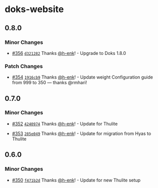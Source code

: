 # doks-website

## 0.8.0

### Minor Changes

- [#356](https://github.com/thuliteio/getdoks.org/pull/356) [`d321282`](https://github.com/thuliteio/getdoks.org/commit/d321282987760cac5009ed3da4f624083a0476e3) Thanks [@h-enk](https://github.com/h-enk)! - Upgrade to Doks 1.8.0

### Patch Changes

- [#354](https://github.com/thuliteio/getdoks.org/pull/354) [`1916cb9`](https://github.com/thuliteio/getdoks.org/commit/1916cb906c6585e8db51445e16af3ad1f582abca) Thanks [@h-enk](https://github.com/h-enk)! - Update weight Configuration guide from 999 to 350 — thanks @rmhari!

## 0.7.0

### Minor Changes

- [#352](https://github.com/thuliteio/getdoks.org/pull/352) [`4240974`](https://github.com/thuliteio/getdoks.org/commit/424097424a9cd881574205214ce4058514346633) Thanks [@h-enk](https://github.com/h-enk)! - Update for Thulite

- [#353](https://github.com/thuliteio/getdoks.org/pull/353) [`285e049`](https://github.com/thuliteio/getdoks.org/commit/285e04997788ce73b544bf292435060470566250) Thanks [@h-enk](https://github.com/h-enk)! - Update for migration from Hyas to Thulite

## 0.6.0

### Minor Changes

- [#350](https://github.com/thuliteio/getdoks.org/pull/350) [`f471b2d`](https://github.com/thuliteio/getdoks.org/commit/f471b2d9db63b5a35a188d2769399ed73c7004bb) Thanks [@h-enk](https://github.com/h-enk)! - Update for new Thulite setup
